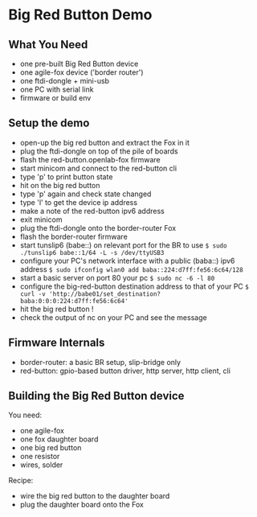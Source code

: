 Big Red Button Demo
===================


What You Need
-------------

- one pre-built Big Red Button device
- one agile-fox device ('border router')
- one ftdi-dongle + mini-usb
- one PC with serial link
- firmware or build env

Setup the demo
--------------

- open-up the big red button and extract the Fox in it
- plug the ftdi-dongle on top of the pile of boards
- flash the red-button.openlab-fox firmware
- start minicom and connect to the red-button cli
- type 'p' to print button state
- hit on the big red button
- type 'p' again and check state changed
- type 'l' to get the device ip address
- make a note of the red-button ipv6 address
- exit minicom
- plug the ftdi-dongle onto the border-router Fox
- flash the border-router firmware
- start tunslip6 (babe::) on relevant port for the BR to use
  ``$ sudo ./tunslip6 babe::1/64 -L -s /dev/ttyUSB3``
- configure your PC's network interface with a public (baba::) ipv6 address
  ``$ sudo ifconfig wlan0 add baba::224:d7ff:fe56:6c64/128``
- start a basic server on port 80 your pc
  ``$ sudo nc -6 -l 80``
- configure the big-red-button destination address to that of your PC
  ``$ curl -v 'http://babe01/set_destination?baba:0:0:0:224:d7ff:fe56:6c64'``
- hit the big red button !
- check the output of nc on your PC and see the message


Firmware Internals
------------------

- border-router: a basic BR setup, slip-bridge only
- red-button: gpio-based button driver, http server, http client, cli


Building the Big Red Button device
----------------------------------

You need:
- one agile-fox
- one fox daughter board
- one big red button
- one resistor
- wires, solder

Recipe:
- wire the big red button to the daughter board
- plug the daughter board onto the Fox

